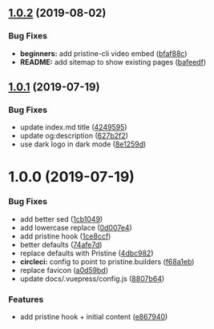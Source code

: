 ## [1.0.2](https://github.com/etclabscore/pristine-website/compare/1.0.1...1.0.2) (2019-08-02)


### Bug Fixes

* **beginners:** add pristine-cli video embed ([bfaf88c](https://github.com/etclabscore/pristine-website/commit/bfaf88c))
* **README:** add sitemap to show existing pages ([bafeedf](https://github.com/etclabscore/pristine-website/commit/bafeedf))

## [1.0.1](https://github.com/etclabscore/pristine-website/compare/1.0.0...1.0.1) (2019-07-19)


### Bug Fixes

* update index.md title ([4249595](https://github.com/etclabscore/pristine-website/commit/4249595))
* update og:description ([627b2f2](https://github.com/etclabscore/pristine-website/commit/627b2f2))
* use dark logo in dark mode ([8e1259d](https://github.com/etclabscore/pristine-website/commit/8e1259d))

# 1.0.0 (2019-07-19)


### Bug Fixes

* add better sed ([1cb1049](https://github.com/etclabscore/pristine-website/commit/1cb1049))
* add lowercase replace ([0d007e4](https://github.com/etclabscore/pristine-website/commit/0d007e4))
* add pristine hook ([1ce8ccf](https://github.com/etclabscore/pristine-website/commit/1ce8ccf))
* better defaults ([74afe7d](https://github.com/etclabscore/pristine-website/commit/74afe7d))
* replace defaults with Pristine ([4dbc982](https://github.com/etclabscore/pristine-website/commit/4dbc982))
* **circleci:** config to point to pristine.builders ([f68a1eb](https://github.com/etclabscore/pristine-website/commit/f68a1eb))
* replace favicon ([a0d59bd](https://github.com/etclabscore/pristine-website/commit/a0d59bd))
* update docs/.vuepress/config.js ([8807b64](https://github.com/etclabscore/pristine-website/commit/8807b64))


### Features

* add pristine hook + initial content ([e867940](https://github.com/etclabscore/pristine-website/commit/e867940))
